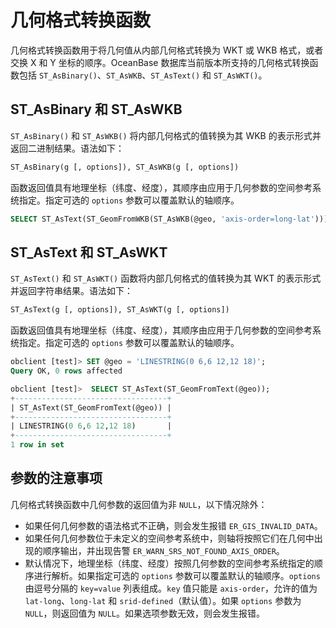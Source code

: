 # 几何格式转换函数

几何格式转换函数用于将几何值从内部几何格式转换为 WKT 或 WKB 格式，或者交换 X 和 Y 坐标的顺序。OceanBase 数据库当前版本所支持的几何格式转换函数包括 `ST_AsBinary()`、`ST_AsWKB`、`ST_AsText()` 和  `ST_AsWKT()`。

## ST_AsBinary 和 ST_AsWKB

`ST_AsBinary()` 和 `ST_AsWKB()` 将内部几何格式的值转换为其 WKB 的表示形式并返回二进制结果。语法如下：

```sql
ST_AsBinary(g [, options]), ST_AsWKB(g [, options])
```

函数返回值具有地理坐标（纬度、经度），其顺序由应用于几何参数的空间参考系统指定。指定可选的 `options` 参数可以覆盖默认的轴顺序。

```sql
SELECT ST_AsText(ST_GeomFromWKB(ST_AsWKB(@geo, 'axis-order=long-lat')));
```

## ST_AsText 和 ST_AsWKT

`ST_AsText()` 和  `ST_AsWKT()` 函数将内部几何格式的值转换为其 WKT 的表示形式并返回字符串结果。语法如下：

```sql
ST_AsText(g [, options]), ST_AsWKT(g [, options])
```

函数返回值具有地理坐标（纬度、经度），其顺序由应用于几何参数的空间参考系统指定。指定可选的 `options` 参数可以覆盖默认的轴顺序。

```sql
obclient [test]> SET @geo = 'LINESTRING(0 6,6 12,12 18)';
Query OK, 0 rows affected

obclient [test]>  SELECT ST_AsText(ST_GeomFromText(@geo));
+----------------------------------+
| ST_AsText(ST_GeomFromText(@geo)) |
+----------------------------------+
| LINESTRING(0 6,6 12,12 18)       |
+----------------------------------+
1 row in set 
```

## 参数的注意事项

几何格式转换函数中几何参数的返回值为非 `NULL`，以下情况除外：

- 如果任何几何参数的语法格式不正确，则会发生报错 `ER_GIS_INVALID_DATA`。
- 如果任何几何参数位于未定义的空间参考系统中，则轴将按照它们在几何中出现的顺序输出，并出现告警 `ER_WARN_SRS_NOT_FOUND_AXIS_ORDER`。
- 默认情况下，地理坐标（纬度、经度）按照几何参数的空间参考系统指定的顺序进行解析。如果指定可选的 `options` 参数可以覆盖默认的轴顺序。`options` 由逗号分隔的 `key=value` 列表组成。`key` 值只能是 `axis-order`，允许的值为 `lat-long`、`long-lat` 和 `srid-defined`（默认值）。如果 `options` 参数为 `NULL`，则返回值为 `NULL`。如果选项参数无效，则会发生报错。

